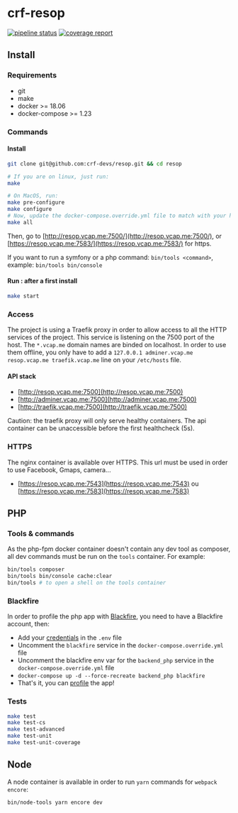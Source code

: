 # crf-resop

[![pipeline status](https://gitlab.com/mRoca/resop/badges/master/pipeline.svg)](https://gitlab.com/mRoca/resop/commits/master)
[![coverage report](https://gitlab.com/mRoca/resop/badges/master/coverage.svg)](https://gitlab.com/mRoca/resop/commits/master)

## Install

### Requirements

* git
* make
* docker >= 18.06
* docker-compose >= 1.23

### Commands

#### Install

```bash
git clone git@github.com:crf-devs/resop.git && cd resop

# If you are on linux, just run:
make

# On MacOS, run:
make pre-configure
make configure
# Now, update the docker-compose.override.yml file to match with your host
make all
```

Then, go to [http://resop.vcap.me:7500/](http://resop.vcap.me:7500/), or [https://resop.vcap.me:7583/](https://resop.vcap.me:7583/) for https.

If you want to run a symfony or a php command: `bin/tools <command>`, example: `bin/tools bin/console`

#### Run : after a first install

```bash
make start
```

### Access

The project is using a Traefik proxy in order to allow access to all the HTTP services of the project. This service is listening on the 7500 port of the host.
The `*.vcap.me` domain names are binded on localhost. In order to use them offline, you only have to add a
`127.0.0.1 adminer.vcap.me resop.vcap.me traefik.vcap.me` line on your `/etc/hosts` file.

#### API stack
- [http://resop.vcap.me:7500](http://resop.vcap.me:7500)
- [http://adminer.vcap.me:7500](http://adminer.vcap.me:7500)
- [http://traefik.vcap.me:7500](http://traefik.vcap.me:7500)

Caution: the traefik proxy will only serve healthy containers. The api container can be unaccessible before the first healthcheck (5s).

### HTTPS

The nginx container is available over HTTPS. This url must be used in order to use Facebook, Gmaps, camera...

- [https://resop.vcap.me:7543](https://resop.vcap.me:7543) ou [https://resop.vcap.me:7583](https://resop.vcap.me:7583)

## PHP

### Tools & commands

As the php-fpm docker container doesn't contain any dev tool as composer, all dev commands must be run on the `tools` container. For example:

```bash
bin/tools composer
bin/tools bin/console cache:clear
bin/tools # to open a shell on the tools container
```

### Blackfire

In order to profile the php app with [Blackfire](https://blackfire.io/), you need to have a Blackfire account, then:
- Add your [credentials](https://blackfire.io/my/settings/credentials) in the `.env` file
- Uncomment the `blackfire` service in the `docker-compose.override.yml` file
- Uncomment the blackfire env var for the `backend_php` service in the `docker-compose.override.yml` file
- `docker-compose up -d --force-recreate backend_php blackfire`
- That's it, you can [profile](https://blackfire.io/docs/cookbooks/profiling-http) the app!

### Tests

```bash
make test
make test-cs
make test-advanced
make test-unit
make test-unit-coverage
```

## Node

A node container is available in order to run `yarn` commands for `webpack encore`:

```bash
bin/node-tools yarn encore dev
```
